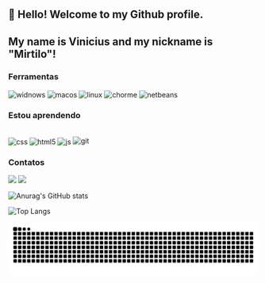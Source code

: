 ## 👋 Hello! Welcome to my Github profile.

## My name is Vinicius and my nickname is "Mirtilo"!

### Ferramentas 

<div>

  <img align="center" alt="widnows" src="https://img.shields.io/badge/Windows-0078D6?style=for-the-badge&logo=windows&logoColor=white" />
  <img align="center" alt="macos" src="https://img.shields.io/badge/mac%20os-000000?style=for-the-badge&logo=apple&logoColor=white" />
  <img align="center" alt="linux" src="https://img.shields.io/badge/Linux-FCC624?style=for-the-badge&logo=linux&logoColor=black" />
  <img align="center" alt="chorme" src="https://img.shields.io/badge/Google_chrome-4285F4?style=for-the-badge&logo=Google-chrome&logoColor=white" />
  <img align="center" alt="netbeans" src="https://img.shields.io/badge/apache%20netbeans-1B6AC6?style=for-the-badge&logo=apache%20netbeans%20IDE&logoColor=white">
</div>

### Estou aprendendo

<div style="display: inline_block"></br>

  <img align="center" alt="css" src="https://img.shields.io/badge/CSS-239120?&style=for-the-badge&logo=css3&logoColor=white" />
  <img align="center" alt="html5" src="https://img.shields.io/badge/HTML5-E34F26?style=for-the-badge&logo=html5&logoColor=white" />
  <img align="center" alt="js" src="https://img.shields.io/badge/JavaScript-F7DF1E?style=for-the-badge&logo=javascript&logoColor=black">
  <img alling="center" alt="git" src="https://img.shields.io/badge/GIT-E44C30?style=for-the-badge&logo=git&logoColor=white">


</div>

### Contatos

<div>
<a href="https://www.linkedin.com/in/vinicius-lima-dos-santos-428333190/" target="_blank"><img src="https://img.shields.io/badge/-LinkedIn-%230077B5?style=for-the-badge&logo=linkedin&logoColor=white" target="_blank"></a>
<a href = "mailto:vinicius.contato899@hotmail.com"><img src="https://img.shields.io/badge/Gmail-D14836?style=for-the-badge&logo=gmail&logoColor=white" target="_blank"></a>
</div>


![Anurag's GitHub stats](https://github-readme-stats.vercel.app/api?username=ViniciusMirtilo&theme=dark&show_icons=true)

![Top Langs](https://github-readme-stats.vercel.app/api/top-langs/?username=ViniciusMirtilo&layout=compact&theme=dark)

![Snake animation](https://github.com/ViniciusMirtilo/ViniciusMirtilo/blob/output/github-contribution-grid-snake.svg)
